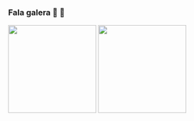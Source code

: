 ### Fala galera 👋 :drum:

<div>
  <img height="180em" src="https://github-readme-stats.vercel.app/api?username=ricbatera&show_icons=true&theme=nightowl&include_all_commits=true&count_private=true"/>
  <img height="180em" src="https://github-readme-stats.vercel.app/api/top-langs/?username=ricbatera&hide=scss&layout=compact&langs+count=16&theme=nightowl"/>
</div>
<!--
**ricbatera/ricbatera** is a ✨ _special_ ✨ repository because its `README.md` (this file) appears on your GitHub profile.

Here are some ideas to get you started:

- 🔭 I’m currently working on Vivo Telefonica
- 🌱 I’m currently learning Python and Devops
- 👯 I’m looking to collaborate on ...
- 🤔 I’m looking for help with ...
- 💬 Ask me about ...
- 📫 How to reach me: ...
- 😄 Pronouns: ...
- ⚡ Fun fact: ...
-->
